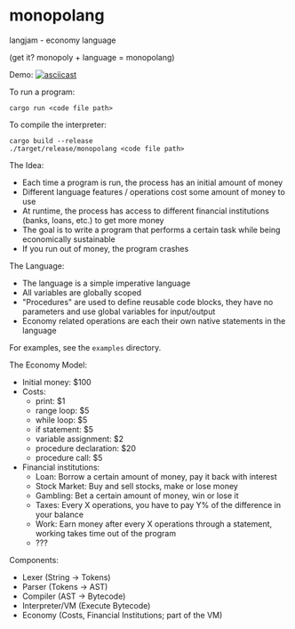# monopolang

langjam - economy language

(get it? monopoly + language = monopolang)

Demo:
[![asciicast](https://asciinema.org/a/6jaAjgK1hURRpVsBRL57p5RTC.svg)](https://asciinema.org/a/6jaAjgK1hURRpVsBRL57p5RTC)

To run a program:

```
cargo run <code file path>
```

To compile the interpreter:

```
cargo build --release
./target/release/monopolang <code file path>
```

The Idea:

- Each time a program is run, the process has an initial amount of money
- Different language features / operations cost some amount of money to use
- At runtime, the process has access to different financial institutions (banks,
  loans, etc.) to get more money
- The goal is to write a program that performs a certain task while being
  economically sustainable
- If you run out of money, the program crashes

The Language:

- The language is a simple imperative language
- All variables are globally scoped
- "Procedures" are used to define reusable code blocks, they have no parameters
  and use global variables for input/output
- Economy related operations are each their own native statements in the
  language

For examples, see the `examples` directory.

The Economy Model:

- Initial money: $100
- Costs:
  - print: $1
  - range loop: $5
  - while loop: $5
  - if statement: $5
  - variable assignment: $2
  - procedure declaration: $20
  - procedure call: $5
- Financial institutions:
  - Loan: Borrow a certain amount of money, pay it back with interest
  - Stock Market: Buy and sell stocks, make or lose money
  - Gambling: Bet a certain amount of money, win or lose it
  - Taxes: Every X operations, you have to pay Y% of the difference in your
    balance
  - Work: Earn money after every X operations through a statement, working takes
    time out of the program
  - ???

Components:

- Lexer (String -> Tokens)
- Parser (Tokens -> AST)
- Compiler (AST -> Bytecode)
- Interpreter/VM (Execute Bytecode)
- Economy (Costs, Financial Institutions; part of the VM)
